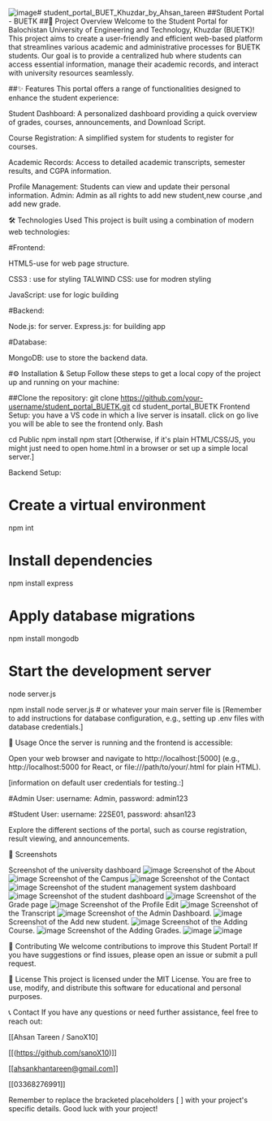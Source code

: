 ![image](https://github.com/user-attachments/assets/909f32ef-4c28-4801-bf27-d2378c1800e9)# student_portal_BUET_Khuzdar_by_Ahsan_tareen
##Student Portal - BUETK
##🚀 Project Overview
Welcome to the Student Portal for Balochistan University of Engineering and Technology, Khuzdar (BUETK)! This project aims to create a user-friendly and efficient web-based platform that streamlines various academic and administrative processes for BUETK students. Our goal is to provide a centralized hub where students can access essential information, manage their academic records, and interact with university resources seamlessly.

##✨ Features
This portal offers a range of functionalities designed to enhance the student experience:

Student Dashboard: A personalized dashboard providing a quick overview of grades, courses, announcements, and Download Script.

Course Registration: A simplified system for students to register for courses.

Academic Records: Access to detailed academic transcripts, semester results, and CGPA information.

Profile Management: Students can view and update their personal information.
Admin: Admin as all rights to add new student,new course ,and add new grade.

🛠️ Technologies Used
This project is built using a combination of modern web technologies:

#Frontend:

HTML5-use for web page structure.

CSS3 : use for styling
TALWIND CSS: use for modren styling

JavaScript: use for logic building

#Backend:

Node.js: for server.
Express.js: for building app

#Database:

MongoDB: use to store the backend data.

#⚙️ Installation & Setup
Follow these steps to get a local copy of the project up and running on your machine:

##Clone the repository:
git clone https://github.com/your-username/student_portal_BUETK.git
cd student_portal_BUETK
Frontend Setup:
you have a VS code in which a live server is insatall. 
click on go live you will be able to see the frontend only.
Bash

cd Public
npm install
npm start
[Otherwise, if it's plain HTML/CSS/JS, you might just need to open home.html in a browser or set up a simple local server.]

Backend Setup:

# Create a virtual environment
npm int
# Install dependencies
npm install express 

# Apply database migrations
npm install mongodb

# Start the development server
node server.js

npm install
node server.js # or whatever your main server file is
[Remember to add instructions for database configuration, e.g., setting up .env files with database credentials.]

🚀 Usage
Once the server is running and the frontend is accessible:

Open your web browser and navigate to http://localhost:[5000] (e.g., http://localhost:5000 for React, or file:///path/to/your/.html for plain HTML).

[information on default user credentials for testing.:]

#Admin User: username: Admin, password: admin123

#Student User: username: 22SE01, password: ahsan123

Explore the different sections of the portal, such as course registration, result viewing, and announcements.

📸 Screenshots

Screenshot of the university dashboard
![image](https://github.com/user-attachments/assets/36e266a1-223d-41ec-929c-db4720faf6af) 
Screenshot of the About
![image](https://github.com/user-attachments/assets/74cca73e-3a16-4620-af2a-fa1e8d434513)
Screenshot of the Campus
![image](https://github.com/user-attachments/assets/2f99f9ef-1389-4b3a-b500-17c0ebd5250a)
Screenshot of the Contact
![image](https://github.com/user-attachments/assets/0c407dd8-0096-4400-aaca-a58725ee35c3)
Screenshot of the student management system dashboard
![image](https://github.com/user-attachments/assets/f583d96d-e058-4397-a1a3-3ecb7470773d) 
Screenshot of the student  dashboard
![image](https://github.com/user-attachments/assets/c6315c51-e26d-4d9b-9b3d-8b3000b43f70)
Screenshot of the Grade page
![image](https://github.com/user-attachments/assets/c276c931-2cb1-430f-a260-7c4f4ec00d64)
Screenshot of the Profile Edit
![image](https://github.com/user-attachments/assets/d909514b-7be7-428e-b5ae-6eebede74f07)
Screenshot of the Transcript
![image](https://github.com/user-attachments/assets/7b092ec2-d97f-4171-8c1b-7770832f63c8)
Screenshot of the Admin Dashboard.
![image](https://github.com/user-attachments/assets/525b351c-6a41-4192-b573-3b5a030cd762)
Screenshot of the Add new student.
![image](https://github.com/user-attachments/assets/548e55f2-0fea-4fbb-927a-18c4fba3e3be)
Screenshot of the Adding Course.
![image](https://github.com/user-attachments/assets/a7bbea35-da03-41ac-9869-2866242ce875)
Screenshot of the Adding Grades.
![image](https://github.com/user-attachments/assets/7809364e-7271-4421-a0f8-2daa23e1bbb9)
![image](https://github.com/user-attachments/assets/85e9e9b2-bbdf-4480-82a6-1c524e1be29c)

🤝 Contributing
We welcome contributions to improve this Student Portal! If you have suggestions or find issues, please open an issue or submit a pull request.



📄 License
This project is licensed under the MIT License. You are free to use, modify, and distribute this software for educational and personal purposes.

📞 Contact
If you have any questions or need further assistance, feel free to reach out:

[[Ahsan Tareen / SanoX10]

[[(https://github.com/sanoX10)]]

[[ahsankhantareen@gmail.com]]

[[03368276991]]

Remember to replace the bracketed placeholders [ ] with your project's specific details. Good luck with your project!
